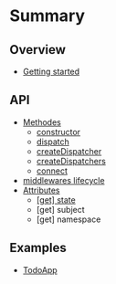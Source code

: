 # Summary

## Overview

* [Getting started](README.md)

## API

* [Methodes](methods.md)
  * [constructor](methods.md#constructor)
  * [dispatch](dispatch.md)
  * [createDispatcher](createdispatcher.md)
  * [createDispatchers](createdispatchers.md)
  * [connect](connect.md)
* [middlewares lifecycle](middlewares-lifecycle.md)
* [Attributes](attributes.md)
  * [\[get\] state](attributes/read-only-state.md)
  * \[get\] subject
  * \[get\] namespace

## Examples

* [TodoApp](examples/todoapp.md)

